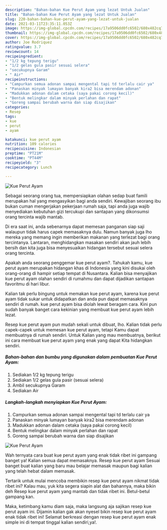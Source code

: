 ```yaml
---
description: "Bahan-bahan Kue Perut Ayam yang lezat Untuk Jualan"
title: "Bahan-bahan Kue Perut Ayam yang lezat Untuk Jualan"
slug: 220-bahan-bahan-kue-perut-ayam-yang-lezat-untuk-jualan
date: 2021-03-11T23:35:11.053Z
image: https://img-global.cpcdn.com/recipes/17a9506dd0fc6502/680x482cq70/kue-perut-ayam-foto-resep-utama.jpg
thumbnail: https://img-global.cpcdn.com/recipes/17a9506dd0fc6502/680x482cq70/kue-perut-ayam-foto-resep-utama.jpg
cover: https://img-global.cpcdn.com/recipes/17a9506dd0fc6502/680x482cq70/kue-perut-ayam-foto-resep-utama.jpg
author: Joe Rodriquez
ratingvalue: 3.7
reviewcount: 14
recipeingredient:
- "1/2 kg tepung terigu"
- "1/2 gelas gula pasir sesuai selera"
- "secukupnya Garam"
- " Air"
recipeinstructions:
- "Campurkan semua adonan sampai mengental tapi td terlalu cair ya"
- "Panaskan minyak lumayan banyak kira2 bisa merendam adonan"
- "Madukkan adonan dalam cetaka (saya pakai corong kecil)"
- "Bentuk melingkar dalam minyak perlahan dan rapat"
- "Goreng sampai berubah warna dan siap disajikan"
categories:
- Resep
tags:
- kue
- perut
- ayam

katakunci: kue perut ayam 
nutrition: 109 calories
recipecuisine: Indonesian
preptime: "PT21M"
cooktime: "PT44M"
recipeyield: "3"
recipecategory: Lunch

---
```



![Kue Perut Ayam](https://img-global.cpcdn.com/recipes/17a9506dd0fc6502/680x482cq70/kue-perut-ayam-foto-resep-utama.jpg)

Sebagai seorang orang tua, mempersiapkan olahan sedap buat famili merupakan hal yang mengasyikan bagi anda sendiri. Kewajiban seorang ibu bukan cuman mengerjakan pekerjaan rumah saja, tapi anda juga wajib menyediakan kebutuhan gizi tercukupi dan santapan yang dikonsumsi orang tercinta wajib mantab.

Di era  saat ini, anda sebenarnya dapat memesan panganan siap saji walaupun tidak harus capek memasaknya dulu. Namun banyak juga lho mereka yang memang ingin memberikan makanan yang terlezat bagi orang tercintanya. Lantaran, menghidangkan masakan sendiri akan jauh lebih bersih dan kita juga bisa menyesuaikan hidangan tersebut sesuai selera orang tercinta. 



Apakah anda seorang penggemar kue perut ayam?. Tahukah kamu, kue perut ayam merupakan hidangan khas di Indonesia yang kini disukai oleh orang-orang di hampir setiap tempat di Nusantara. Kalian bisa menyajikan kue perut ayam olahan sendiri di rumahmu dan dapat dijadikan santapan favoritmu di hari libur.

Kalian tak perlu bingung untuk memakan kue perut ayam, karena kue perut ayam tidak sukar untuk didapatkan dan anda pun dapat memasaknya sendiri di rumah. kue perut ayam bisa diolah lewat beragam cara. Kini pun sudah banyak banget cara kekinian yang membuat kue perut ayam lebih lezat.

Resep kue perut ayam pun mudah sekali untuk dibuat, lho. Kalian tidak perlu capek-capek untuk memesan kue perut ayam, tetapi Kamu dapat membuatnya di rumah sendiri. Untuk Kalian yang mau membuatnya, berikut ini cara membuat kue perut ayam yang enak yang dapat Kita hidangkan sendiri.

<!--inarticleads1-->

##### Bahan-bahan dan bumbu yang digunakan dalam pembuatan Kue Perut Ayam:

1. Sediakan 1/2 kg tepung terigu
1. Sediakan 1/2 gelas gula pasir (sesuai selera)
1. Ambil secukupnya Garam
1. Sediakan  Air




<!--inarticleads2-->

##### Langkah-langkah menyiapkan Kue Perut Ayam:

1. Campurkan semua adonan sampai mengental tapi td terlalu cair ya
1. Panaskan minyak lumayan banyak kira2 bisa merendam adonan
1. Madukkan adonan dalam cetaka (saya pakai corong kecil)
1. Bentuk melingkar dalam minyak perlahan dan rapat
1. Goreng sampai berubah warna dan siap disajikan
<img src="https://img-global.cpcdn.com/steps/779b7705f5443f65/160x128cq70/kue-perut-ayam-langkah-memasak-5-foto.jpg" alt="Kue Perut Ayam">



Wah ternyata cara buat kue perut ayam yang enak tidak ribet ini gampang banget ya! Kalian semua dapat memasaknya. Resep kue perut ayam Sesuai banget buat kalian yang baru mau belajar memasak maupun bagi kalian yang telah hebat dalam memasak.

Tertarik untuk mulai mencoba membikin resep kue perut ayam nikmat tidak ribet ini? Kalau mau, yuk kita segera siapin alat dan bahannya, maka bikin deh Resep kue perut ayam yang mantab dan tidak ribet ini. Betul-betul gampang kan. 

Maka, ketimbang kamu diam saja, maka langsung aja sajikan resep kue perut ayam ini. Dijamin kalian gak akan nyesel bikin resep kue perut ayam enak tidak ribet ini! Selamat berkreasi dengan resep kue perut ayam enak simple ini di tempat tinggal kalian sendiri,ya!.

